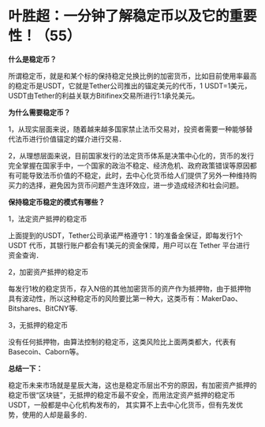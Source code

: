 # 叶胜超：一分钟了解稳定币以及它的重要性！（55）

**什么是稳定币？**



所谓稳定币，就是和某个标的保持稳定兑换比例的加密货币，比如目前使用率最高的稳定币是USDT，它就是Tether公司推出的锚定美元的代币，1 USDT=1美元，USDT由Tether的利益关联方Bitifinex交易所进行1:1承兑美元。



**为什么需要稳定币？**



1，从现实层面来说，随着越来越多国家禁止法币交易对，投资者需要一种能够替代法币进行价值锚定的媒介进行交易．



2，从理想层面来说，目前国家发行的法定货币体系是决策中心化的，货币的发行完全掌握在国家手中，一个国家的政治不稳定、经济危机、政府政策错误等原因都有可能导致法币价值的不稳定，此时，去中心化货币给人们提供了另外一种维持购买力的选择，避免因为货币问题产生连环效应，进一步造成经济和社会问题。



**保持稳定币稳定的模式有哪些？**



1，法定资产抵押的稳定币



上面提到的USDT，Tether公司承诺严格遵守1：1的准备金保证，即每发行1个 USDT 代币，其银行账户都会有1美元的资金保障，用户可以在 Tether 平台进行资金查询．



2，加密资产抵押的稳定币



每发行1枚的稳定货币，存入N倍的其他加密货币的资产作为抵押物，由于抵押物具有波动性，所以这种稳定币的风险要比第一种大，这类币有：MakerDao、Bitshares、BitCNY等.



3，无抵押的稳定币

没有任何抵押物，由算法控制的稳定币，这类风险比上面两类都大，代表有Basecoin、Caborn等。



**总结一下：**



稳定币未来市场就是星辰大海，这也是稳定币层出不穷的原因，有加密资产抵押的稳定币很“区块链”，无抵押的稳定币最不安全，而用法定资产抵押的稳定币USDT，一般都是中心化机构发布的， 其实算不上去中心化货币，但有先发优势，使用的人却是最多的．
